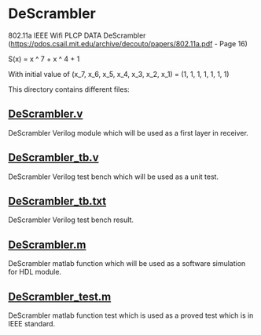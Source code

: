 # DeScrambler
802.11a IEEE Wifi PLCP DATA DeScrambler (https://pdos.csail.mit.edu/archive/decouto/papers/802.11a.pdf - Page 16)

S(x) = x ^ 7 + x ^ 4 + 1

With initial value of (x_7, x_6, x_5, x_4, x_3, x_2, x_1) = (1, 1, 1, 1, 1, 1, 1)

This directory contains different files:

## [DeScrambler.v](https://github.com/sadrasabouri/802.11a/tree/master/Hardware/Receiver/DeScrambler/DeScrambler.v)
DeScrambler Verilog module which will be used as a first layer in receiver.

## [DeScrambler_tb.v](https://github.com/sadrasabouri/802.11a/tree/master/Hardware/Receiver/DeScrambler/DeScrambler_tb.v)
DeScrambler Verilog test bench which will be used as a unit test.

## [DeScrambler_tb.txt](https://github.com/sadrasabouri/802.11a/tree/master/Hardware/Receiver/DeScrambler/DeScrambler_tb.txt)
DeScrambler Verilog test bench result.

## [DeScrambler.m](https://github.com/sadrasabouri/802.11a/tree/master/Hardware/Receiver/DeScrambler/DeScrambler.m)
DeScrambler matlab function which will be used as a software simulation for HDL module.

## [DeScrambler_test.m](https://github.com/sadrasabouri/802.11a/tree/master/Hardware/Receiver/DeScrambler/DeScrambler_test.m)
DeScrambler matlab function test which is used as a proved test which is in IEEE standard.
